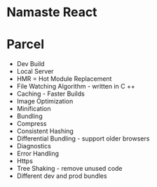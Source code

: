 # Namaste React


# Parcel
- Dev Build
- Local Server
- HMR = Hot Module Replacement
- File Watching Algorithm - written in C ++
- Caching - Faster Builds
- Image Optimization
- Minification
- Bundling
- Compress
- Consistent Hashing
- Differential Bundling - support older browsers
- Diagnostics
- Error Handling
- Https
- Tree Shaking - remove unused code
- Different dev and prod bundles